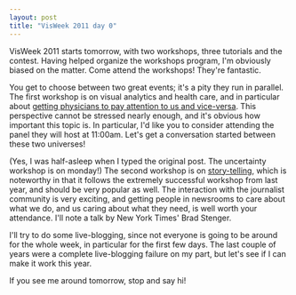 ```yaml
---
layout: post
title: "VisWeek 2011 day 0"
---
```


VisWeek 2011 starts tomorrow, with two
workshops, three tutorials and the contest. Having helped organize the
workshops program, I'm obviously biased on the matter. Come attend the
workshops! They're fantastic. 

You get to choose between two great
events; it's a pity they run in parallel. The first
workshop is on visual analytics and health care, and in particular about
[getting physicians
to pay attention to us and vice-versa](http://www.visualanalyticshealthcare.org/). This perspective cannot be
stressed nearly enough, and it's obvious how important this topic
is. In particular, I'd like you to consider attending the panel they
will host at 11:00am. Let's get a conversation started between these
two universes!

(Yes, I was half-asleep when I typed the original post. The
uncertainty workshop is on monday!) The second workshop is on
[story-telling](http://data-stories.com/), which is noteworthy
in that it follows the extremely successful workshop from last year,
and should be very popular as well. The interaction with the
journalist community is very exciting, and getting people in newsrooms
to care about what we do, and us caring about what they need, is
well worth your attendance. I'll note a talk by New York Times' Brad
Stenger. 

I'll try to do some live-blogging, since not everyone is going to be
around for the whole week, in particular for the first few days. The
last couple of years were a complete live-blogging failure on my part,
but let's see if I can make it work this year.

If you see me around tomorrow, stop and say hi!
